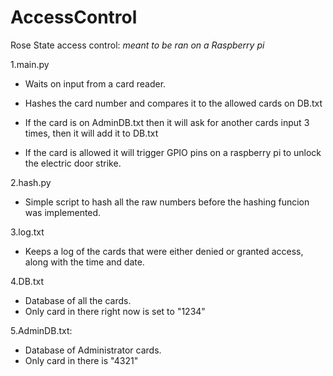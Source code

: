 # AccessControl
Rose State access control:
*meant to be ran on a Raspberry pi*

1.main.py
 - Waits on input from a card reader.
 - Hashes the card number and compares it to the allowed cards on DB.txt
 - If the card is on AdminDB.txt then it will ask for another cards input 3 times, then it will add it to DB.txt
  
 - If the card is allowed it will trigger GPIO pins on a raspberry pi to unlock the electric door strike.
  
2.hash.py
  - Simple script to hash all the raw numbers before the hashing funcion was implemented.
  
3.log.txt
  - Keeps a log of the cards that were either denied or granted access, along with the time and date.
  
4.DB.txt
  - Database of all the cards.
  - Only card in there right now is set to "1234"
  
5.AdminDB.txt:
  - Database of Administrator cards.
  - Only card in there is "4321"
